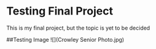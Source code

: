 # Testing Final Project

This is my final project, but the topic is yet to be decided

##Testing Image
![](Crowley Senior Photo.jpg)

